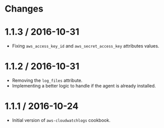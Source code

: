 Changes
=======

# 1.1.3 / 2016-10-31
* Fixing `aws_access_key_id` and `aws_secret_access_key` attributes values.

# 1.1.2 / 2016-10-31

* Removing the `log_files` attribute.
* Implementing a better logic to handle if the agent is already installed.

# 1.1.1 / 2016-10-24

* Initial version of `aws-cloudwatchlogs` cookbook.
